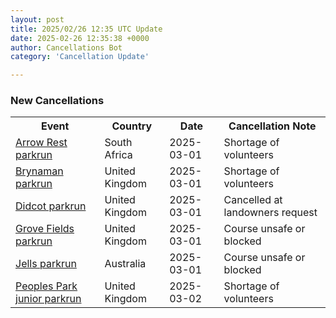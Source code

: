 ```yaml
---
layout: post
title: 2025/02/26 12:35 UTC Update
date: 2025-02-26 12:35:38 +0000
author: Cancellations Bot
category: 'Cancellation Update'

---
```


<h3>New Cancellations</h3>
<div class='hscrollable'>
<table style='width: 100%'>
    <tr>
        <th>Event</th>
        <th>Country</th>
        <th>Date</th>
        <th>Cancellation Note</th>
    </tr>
    <tr>
        <td><a href="https://www.parkrun.co.za/arrowrest">Arrow Rest parkrun</a></td>
        <td>South Africa</td>
        <td>2025-03-01</td>
        <td>Shortage of volunteers</td>
    </tr>
    <tr>
        <td><a href="https://www.parkrun.org.uk/brynaman">Brynaman parkrun</a></td>
        <td>United Kingdom</td>
        <td>2025-03-01</td>
        <td>Shortage of volunteers</td>
    </tr>
    <tr>
        <td><a href="https://www.parkrun.org.uk/didcot">Didcot parkrun</a></td>
        <td>United Kingdom</td>
        <td>2025-03-01</td>
        <td>Cancelled at landowners request</td>
    </tr>
    <tr>
        <td><a href="https://www.parkrun.org.uk/grovefields">Grove Fields parkrun</a></td>
        <td>United Kingdom</td>
        <td>2025-03-01</td>
        <td>Course unsafe or blocked</td>
    </tr>
    <tr>
        <td><a href="https://www.parkrun.com.au/jells">Jells parkrun</a></td>
        <td>Australia</td>
        <td>2025-03-01</td>
        <td>Course unsafe or blocked</td>
    </tr>
    <tr>
        <td><a href="https://www.parkrun.org.uk/peoplespark-juniors">Peoples Park junior parkrun</a></td>
        <td>United Kingdom</td>
        <td>2025-03-02</td>
        <td>Shortage of volunteers</td>
    </tr>
</table>
</div>

